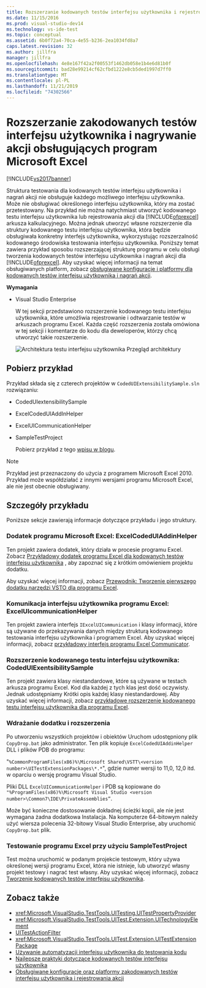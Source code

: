 ```yaml
---
title: Rozszerzanie kodowanych testów interfejsu użytkownika i rejestrowanie akcji do obsługi programu Microsoft Excel | Microsoft Docs
ms.date: 11/15/2016
ms.prod: visual-studio-dev14
ms.technology: vs-ide-test
ms.topic: conceptual
ms.assetid: 6b0f72a4-70ca-4e55-b236-2ea1034fd8a7
caps.latest.revision: 32
ms.author: jillfra
manager: jillfra
ms.openlocfilehash: 4e8e167f42a2f00553f1462db058e1b4e6d81b0f
ms.sourcegitcommit: bad28e99214cf62cfbd1222e8cb5ded1997d7ff0
ms.translationtype: MT
ms.contentlocale: pl-PL
ms.lasthandoff: 11/21/2019
ms.locfileid: "74302566"
---
```

# <a name="extending-coded-ui-tests-and-action-recordings-to-support-microsoft-excel"></a>Rozszerzanie zakodowanych testów interfejsu użytkownika i nagrywanie akcji obsługujących program Microsoft Excel
[!INCLUDE[vs2017banner](../includes/vs2017banner.md)]

Struktura testowania dla kodowanych testów interfejsu użytkownika i nagrań akcji nie obsługuje każdego możliwego interfejsu użytkownika. Może nie obsługiwać określonego interfejsu użytkownika, który ma zostać przetestowany. Na przykład nie można natychmiast utworzyć kodowanego testu interfejsu użytkownika lub rejestrowania akcji dla [!INCLUDE[ofprexcel](../includes/ofprexcel-md.md)] arkusza kalkulacyjnego. Można jednak utworzyć własne rozszerzenie dla struktury kodowanego testu interfejsu użytkownika, która będzie obsługiwała konkretny interfejs użytkownika, wykorzystując rozszerzalność kodowanego środowiska testowania interfejsu użytkownika. Poniższy temat zawiera przykład sposobu rozszerzającej strukturę programu w celu obsługi tworzenia kodowanych testów interfejsu użytkownika i nagrań akcji dla [!INCLUDE[ofprexcel](../includes/ofprexcel-md.md)]. Aby uzyskać więcej informacji na temat obsługiwanych platform, zobacz [obsługiwane konfiguracje i platformy dla kodowanych testów interfejsu użytkownika i nagrań akcji](../test/supported-configurations-and-platforms-for-coded-ui-tests-and-action-recordings.md).

 **Wymagania**

- Visual Studio Enterprise

  W tej sekcji przedstawiono rozszerzenie kodowanego testu interfejsu użytkownika, które umożliwia rejestrowanie i odtwarzanie testów w arkuszach programu Excel. Każda część rozszerzenia została omówiona w tej sekcji i komentarze do kodu dla deweloperów, którzy chcą utworzyć takie rozszerzenie.

  ![Architektura testu interfejsu użytkownika](../test/media/ui-testarch.png "UI_TestArch") Przegląd architektury

## <a name="download-the-sample"></a>Pobierz przykład
 Przykład składa się z czterech projektów w `CodedUIExtensibilitySample.sln` rozwiązaniu:

- CodedUIextensibilitySample

- ExcelCodedUIAddInHelper

- ExcelUICommunicationHelper

- SampleTestProject

  Pobierz przykład z tego [wpisu w blogu](https://go.microsoft.com/fwlink/?LinkID=185592).

> [!NOTE]
> Przykład jest przeznaczony do użycia z programem Microsoft Excel 2010. Przykład może współdziałać z innymi wersjami programu Microsoft Excel, ale nie jest obecnie obsługiwany.

## <a name="details-about-the-sample"></a>Szczegóły przykładu
 Poniższe sekcje zawierają informacje dotyczące przykładu i jego struktury.

### <a name="microsoft-excel-add-in-excelcodeduiaddinhelper"></a>Dodatek programu Microsoft Excel: ExcelCodedUIAddinHelper
 Ten projekt zawiera dodatek, który działa w procesie programu Excel. Zobacz [Przykładowy dodatek programu Excel dla kodowanych testów interfejsu użytkownika](../test/sample-excel-add-in-for-coded-ui-testing.md) , aby zapoznać się z krótkim omówieniem projektu dodatku.

 Aby uzyskać więcej informacji, zobacz [Przewodnik: Tworzenie pierwszego dodatku narzędzi VSTO dla programu Excel](https://msdn.microsoft.com/library/a855e2be-3ecf-4112-a7f5-ec0f7fad3b5f).

### <a name="excel-ui-communication-exceluicommunicationhelper"></a>Komunikacja interfejsu użytkownika programu Excel: ExcelUIcommunicationHelper
 Ten projekt zawiera interfejs `IExcelUICommunication` i klasy informacji, które są używane do przekazywania danych między strukturą kodowanego testowania interfejsu użytkownika i programem Excel. Aby uzyskać więcej informacji, zobacz [przykładowy interfejs programu Excel Communicator](../test/sample-excel-communicator-interface.md).

### <a name="coded-ui-test-extension-codeduiexentsibilitysample"></a>Rozszerzenie kodowanego testu interfejsu użytkownika: CodedUIExentsibilitySample
 Ten projekt zawiera klasy niestandardowe, które są używane w testach arkusza programu Excel. Kod dla każdej z tych klas jest dość oczywisty. Jednak udostępniamy Krótki opis każdej klasy niestandardowej. Aby uzyskać więcej informacji, zobacz [przykładowe rozszerzenie kodowanego testu interfejsu użytkownika dla programu Excel](../test/sample-coded-ui-test-extension-for-excel.md).

### <a name="deploying-your-add-in-and-extension"></a>Wdrażanie dodatku i rozszerzenia
 Po utworzeniu wszystkich projektów i obiektów Uruchom udostępniony plik `CopyDrop.bat` jako administrator. Ten plik kopiuje `ExcelCodedUIAddinHelper` DLL i plików PDB do programu:

 "`%CommonProgramFiles(x86)%\Microsoft Shared\VSTT\<version number>\UITestExtensionPackages\*.*`", gdzie numer wersji to 11,0, 12,0 itd. w oparciu o wersję programu Visual Studio.

 Pliki DLL `ExcelUICommunicationHelper` i PDB są kopiowane do `"%ProgramFiles(x86)%\Microsoft Visual Studio <version number>\Common7\IDE\PrivateAssemblies”`.

 Może być konieczne dostosowanie dokładnej ścieżki kopii, ale nie jest wymagana żadna dodatkowa Instalacja. Na komputerze 64-bitowym należy użyć wiersza polecenia 32-bitowy Visual Studio Enterprise, aby uruchomić `CopyDrop.bat` plik.

### <a name="testing-excel-with-the-sampletestproject"></a>Testowanie programu Excel przy użyciu SampleTestProject
 Test można uruchomić w podanym projekcie testowym, który używa określonej wersji programu Excel, która nie istnieje, lub utworzyć własny projekt testowy i nagrać test własny. Aby uzyskać więcej informacji, zobacz [Tworzenie kodowanych testów interfejsu użytkownika](../test/use-ui-automation-to-test-your-code.md#VerifyingCodeUsingCUITCreate).

## <a name="see-also"></a>Zobacz także

- <xref:Microsoft.VisualStudio.TestTools.UITesting.UITestPropertyProvider>
- <xref:Microsoft.VisualStudio.TestTools.UITest.Extension.UITechnologyElement>
- [UITestActionFilter](/previous-versions/visualstudio/visual-studio-2012/dd985757(v=vs.110))
- <xref:Microsoft.VisualStudio.TestTools.UITest.Extension.UITestExtensionPackage>
- [Używanie automatyzacji interfejsu użytkownika do testowania kodu](../test/use-ui-automation-to-test-your-code.md)
- [Najlepsze praktyki dotyczące kodowanych testów interfejsu użytkownika](../test/best-practices-for-coded-ui-tests.md)
- [Obsługiwane konfiguracje oraz platformy zakodowanych testów interfejsu użytkownika i rejestrowania akcji](../test/supported-configurations-and-platforms-for-coded-ui-tests-and-action-recordings.md)
